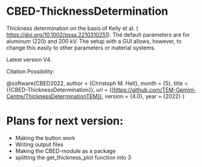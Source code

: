 # CBED-ThicknessDetermination
Thickness determination on the basis of Kelly et al. ( https://doi.org/10.1002/pssa.2210310251). The default parameters are for aluminum (220) and 200 kV. The setup with a GUI allows, however, to change this easily to other parameters or material systems.


Latest version V4.

Citation Possibility:

@software{CBED2022,
  author = {Christoph M. Hell},
  month = {5},
  title = {{CBED-ThicknessDetermination}},
  url = {[https://github.com/TEM-Gemini-Centre/ThicknessDeterminationTEM]},
  version = {4.0},
  year = {2022}
}


# Plans for next version:
- Making the button work
- Writing output files
- Making the CBED-module as a package
- splitting the get_thickness_plot function into 3
